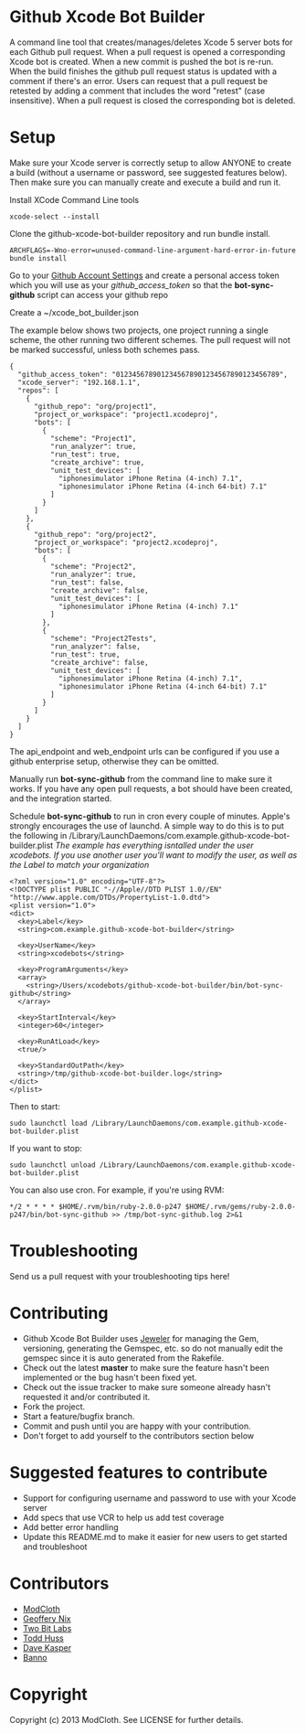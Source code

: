 Github Xcode Bot Builder
========================

A command line tool that creates/manages/deletes Xcode 5 server bots for each Github pull request. 
When a pull request is opened a corresponding Xcode bot is created. 
When a new commit is pushed the bot is re-run. 
When the build finishes the github pull request status is updated with a comment if there's an error. 
Users can request that a pull request be retested by adding a comment that includes the word "retest" (case insensitive). 
When a pull request is closed the corresponding bot is deleted.

Setup
=====
Make sure your Xcode server is correctly setup to allow ANYONE to create a build (without a username or password, see suggested features below). Then make sure you can manually create and execute a build and run it.

Install XCode Command Line tools
```
xcode-select --install
```

Clone the github-xcode-bot-builder repository and run bundle install.
```
ARCHFLAGS=-Wno-error=unused-command-line-argument-hard-error-in-future bundle install
```

Go to your [Github Account Settings](https://github.com/settings/applications) and create a personal access token which
you will use as your *github_access_token* so that the **bot-sync-github** script can access your github repo

Create a ~/xcode_bot_builder.json

The example below shows two projects, one project running a single scheme, the other running two different schemes.  The pull request will not be marked successful, unless both schemes pass.

```
{
  "github_access_token": "0123456789012345678901234567890123456789",
  "xcode_server": "192.168.1.1",
  "repos": [
    {
      "github_repo": "org/project1",
      "project_or_workspace": "project1.xcodeproj",
      "bots": [
        {
          "scheme": "Project1",
          "run_analyzer": true,
          "run_test": true,
          "create_archive": true,
          "unit_test_devices": [
            "iphonesimulator iPhone Retina (4-inch) 7.1",
            "iphonesimulator iPhone Retina (4-inch 64-bit) 7.1"
          ]
        }
      ]
    },
    {
      "github_repo": "org/project2",
      "project_or_workspace": "project2.xcodeproj",
      "bots": [
        {
          "scheme": "Project2",
          "run_analyzer": true,
          "run_test": false,
          "create_archive": false,
          "unit_test_devices": [
            "iphonesimulator iPhone Retina (4-inch) 7.1"
          ]
        },
        {
          "scheme": "Project2Tests",
          "run_analyzer": false,
          "run_test": true,
          "create_archive": false,
          "unit_test_devices": [
            "iphonesimulator iPhone Retina (4-inch) 7.1",
            "iphonesimulator iPhone Retina (4-inch 64-bit) 7.1"
          ]
        }
      ]
    }
  ]
}
```

The api_endpoint and web_endpoint urls can be configured if you use a github enterprise setup, otherwise they can be omitted.

Manually run **bot-sync-github** from the command line to make sure it works.  If you have any open pull requests, a bot should have been created, and the integration started.

Schedule **bot-sync-github** to run in cron every couple of minutes. Apple's strongly encourages the use of launchd.
A simple way to do this is to put the following in /Library/LaunchDaemons/com.example.github-xcode-bot-builder.plist  *The example has everything isntalled under the user xcodebots.  If you use another user you'll want to modify the user, as well as the Label to match your organization*

```
<?xml version="1.0" encoding="UTF-8"?>
<!DOCTYPE plist PUBLIC "-//Apple//DTD PLIST 1.0//EN" "http://www.apple.com/DTDs/PropertyList-1.0.dtd">
<plist version="1.0">
<dict>
  <key>Label</key>
  <string>com.example.github-xcode-bot-builder</string>

  <key>UserName</key>
  <string>xcodebots</string>
  
  <key>ProgramArguments</key>
  <array>
    <string>/Users/xcodebots/github-xcode-bot-builder/bin/bot-sync-github</string>
  </array>

  <key>StartInterval</key>
  <integer>60</integer>

  <key>RunAtLoad</key>
  <true/>

  <key>StandardOutPath</key>
  <string>/tmp/github-xcode-bot-builder.log</string>
</dict>
</plist>
```

Then to start:
```
sudo launchctl load /Library/LaunchDaemons/com.example.github-xcode-bot-builder.plist
```

If you want to stop:
```
sudo launchctl unload /Library/LaunchDaemons/com.example.github-xcode-bot-builder.plist
```

You can also use cron.  For example, if you're using RVM:

```
*/2 * * * * $HOME/.rvm/bin/ruby-2.0.0-p247 $HOME/.rvm/gems/ruby-2.0.0-p247/bin/bot-sync-github >> /tmp/bot-sync-github.log 2>&1
```

Troubleshooting
===============
Send us a pull request with your troubleshooting tips here!

Contributing
============

* Github Xcode Bot Builder uses [Jeweler](https://github.com/technicalpickles/jeweler) for managing the Gem, versioning,
  generating the Gemspec, etc. so do not manually edit the gemspec since it is auto generated from the Rakefile.
* Check out the latest **master** to make sure the feature hasn't been implemented or the bug hasn't been fixed yet.
* Check out the issue tracker to make sure someone already hasn't requested it and/or contributed it.
* Fork the project.
* Start a feature/bugfix branch.
* Commit and push until you are happy with your contribution.
* Don't forget to add yourself to the contributors section below

Suggested features to contribute
================================
* Support for configuring username and password to use with your Xcode server
* Add specs that use VCR to help us add test coverage
* Add better error handling
* Update this README.md to make it easier for new users to get started and troubleshoot

Contributors
============
 - [ModCloth](http://www.modcloth.com/)
 - [Geoffery Nix](http://github.com/geoffnix)
 - [Two Bit Labs](http://twobitlabs.com/)
 - [Todd Huss](http://github.com/thuss)
 - [Dave Kasper](http://github.com/dkasper)
 - [Banno](http://www.banno.com)

Copyright
=========

Copyright (c) 2013 ModCloth. See LICENSE for further details.


